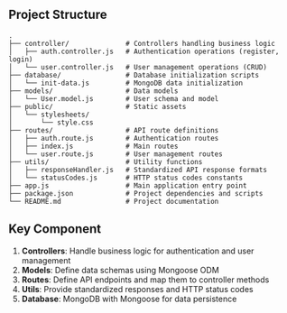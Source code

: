## Project Structure

```
.
├── controller/              # Controllers handling business logic
│   ├── auth.controller.js   # Authentication operations (register, login)
│   └── user.controller.js   # User management operations (CRUD)
├── database/                # Database initialization scripts
│   └── init-data.js         # MongoDB data initialization
├── models/                  # Data models
│   └── User.model.js        # User schema and model
├── public/                  # Static assets
│   └── stylesheets/
│       └── style.css
├── routes/                  # API route definitions
│   ├── auth.route.js        # Authentication routes
│   ├── index.js             # Main routes
│   └── user.route.js        # User management routes
├── utils/                   # Utility functions
│   ├── responseHandler.js   # Standardized API response formats
│   └── statusCodes.js       # HTTP status codes constants
├── app.js                   # Main application entry point
├── package.json             # Project dependencies and scripts
└── README.md                # Project documentation
```

## Key Component

1. **Controllers**: Handle business logic for authentication and user management
2. **Models**: Define data schemas using Mongoose ODM
3. **Routes**: Define API endpoints and map them to controller methods
4. **Utils**: Provide standardized responses and HTTP status codes
5. **Database**: MongoDB with Mongoose for data persistence
